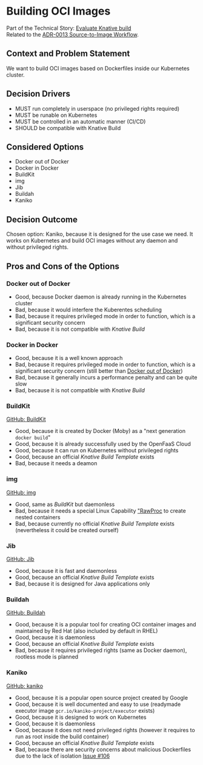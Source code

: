 # Building OCI Images

Part of the Technical Story: [Evaluate Knative build](https://github.com/UST-MICO/mico/issues/49)</br>
Related to the [ADR-0013 Source-to-Image Workflow](./0013-source-to-image-workflow.md).

## Context and Problem Statement

We want to build OCI images based on Dockerfiles inside our Kubernetes cluster.

## Decision Drivers

* MUST run completely in userspace (no privileged rights required)
* MUST be runable on Kubernetes
* MUST be controlled in an automatic manner (CI/CD)
* SHOULD be compatible with Knative Build

## Considered Options

* Docker out of Docker
* Docker in Docker
* BuildKit
* img
* Jib
* Buildah
* Kaniko

## Decision Outcome

Chosen option: Kaniko, because it is designed for the use case we need. It works on Kubernetes and build OCI images without any daemon and without privileged rights.

## Pros and Cons of the Options

### Docker out of Docker

* Good, because Docker daemon is already running in the Kubernetes cluster
* Bad, because it would interfere the Kuberentes scheduling
* Bad, because it requires privileged mode in order to function, which is a significant security concern
* Bad, because it is not compatible with *Knative Build*

### Docker in Docker

* Good, because it is a well known approach
* Bad, because it requires privileged mode in order to function, which is a significant security concern (still better than [Docker out of Docker](#docker-out-of-docker))
* Bad, because it generally incurs a performance penalty and can be quite slow
* Bad, because it is not compatible with *Knative Build*

### BuildKit

[GitHub: BuildKit](https://github.com/moby/buildkit)

* Good, because it is created by Docker (Moby) as a "next generation `docker build`"
* Good, because it is already successfully used by the OpenFaaS Cloud
* Good, because it can run on Kubernetes without privileged rights
* Good, because an official *Knative Build Template* exists
* Bad, because it needs a deamon

### img

[GitHub: img](https://github.com/genuinetools/img)

* Good, same as *BuildKit* but daemonless
* Bad, because it needs a special Linux Capability ["RawProc](https://github.com/kubernetes/community/pull/1934/files) to create nested containers
* Bad, because currently no official *Knative Build Template* exists (nevertheless it could be created ourself)

### Jib

[GitHub: Jib](https://github.com/GoogleContainerTools/jib)

* Good, because it is fast and daemonless
* Good, because an official *Knative Build Template* exists
* Bad, because it is designed for Java applications only

### Buildah

[GitHub: Buildah](https://github.com/containers/buildah)

* Good, because it is a popular tool for creating OCI container images and maintained by Red Hat (also included by default in RHEL)
* Good, because it is daemonless
* Good, because an official *Knative Build Template* exists
* Bad, because it requires privileged rights (same as Docker daemon), rootless mode is planned

### Kaniko

[GitHub: kaniko](https://github.com/GoogleContainerTools/kaniko)

* Good, because it is a popular open source project created by Google
* Good, because it is well documented and easy to use (readymade executor image `gcr.io/kaniko-project/executor` exists)
* Good, because it is designed to work on Kubernetes
* Good, because it is daemonless
* Good, because it does not need privileged rights (however it requires to run as root inside the build container)
* Good, because an official *Knative Build Template* exists
* Bad, because there are security concerns about malicious Dockerfiles due to the lack of isolation [Issue #106](https://github.com/GoogleContainerTools/kaniko/issues/106)
